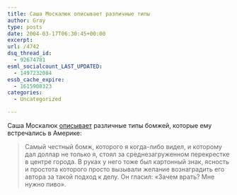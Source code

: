 ```yaml
---
title: Саша Москалюк описывает различные типы
author: Gray
type: posts
date: 2004-03-17T06:30:45+00:00
excerpt:
url: /4742
dsq_thread_id:
  - 92674781
esml_socialcount_LAST_UPDATED:
  - 1497232084
essb_cache_expire:
  - 1615908323
categories:
  - Uncategorized

---
```








Саша Москалюк <a href="http://www.livejournal.com/users/alexmoskalyuk/134361.html" target="_blank">описывает</a> различные типы бомжей, которые ему встречались в Америке:

> Самый честный бомж, которого я когда-либо видел, и которому дал доллар не только я, стоял за среднезагруженном перекрестке в центре города. В руках у него тоже был картонный знак, ясность и простота которого просто вызывали желание вознаградить его автора за такой подход к делу. Он гласил: &#171;Зачем врать? Мне нужно пиво&#187;.